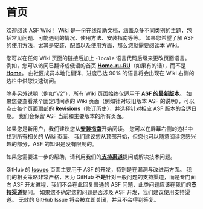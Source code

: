 # 首页

欢迎阅读 ASF Wiki！ Wiki 是一份在线帮助文档，涵盖众多不同类别的主题，包括常见问题、可能遇到的情况、使用方法、安装指南等等。 如果您希望了解 ASF 的使用方法，尤其是安装、配置以及使用方面，那么您就需要阅读本 Wiki。

您可以在任何 Wiki 页面的链接后加上 `-locale` 语言代码后缀来更改页面语言。 例如，您可以访问已翻译成俄语的首页 **[Home-ru-RU](https://github.com/JustArchiNET/ArchiSteamFarm/wiki/Home-ru-RU)**（如果有的话），而不是 **[Home](https://github.com/JustArchiNET/ArchiSteamFarm/wiki/Home)**。 由社区成员本地化翻译、进度已达 90% 的语言将会出现在 Wiki 右侧的边栏中供您快速访问。

除非另外说明（例如“V2”），所有 Wiki 页面始终仅适用于 **[ASF 的最新版本](https://github.com/JustArchiNET/ArchiSteamFarm/releases)**。 如果您要查看某个固定时间点的 Wiki 页面（例如针对较旧版本 ASF 的说明），可以点击每个页面顶部的 **[Revisions](https://github.com/JustArchiNET/ArchiSteamFarm/wiki/_history)**（修订历史），并选择针对相应 ASF 版本的合适日期。 我们会保留 ASF 当前和主要版本的所有页面。

如果您是新用户，我们建议您从&#8203;**[安装指南](https://github.com/JustArchiNET/ArchiSteamFarm/wiki/Setting-up-zh-CN)**&#8203;开始阅读。 您可以在屏幕右侧的边栏中找到所有相关的 Wiki 页面。 我们建议您从顶部开始，但您也可以随意阅读您感兴趣的部分，ASF 的知识是没有限制的。

如果您需要进一步的帮助，请利用我们的&#8203;**[支持渠道](https://github.com/JustArchiNET/ArchiSteamFarm/blob/master/.github/SUPPORT.md)**&#8203;提问或解决技术问题。

GitHub 的 **[Issues](https://github.com/JustArchiNET/ArchiSteamFarm/issues)** 页面主要用于 ASF 的开发，特别是在漏洞与改进两方面。 我们的相关策略非常严格，因为 GitHub **不是**针对一般问题的支持渠道，而是专门面向 ASF 开发进程，我们不会在此回复普通的 ASF 问题，此类问题应该在我们的&#8203;**[支持渠道](https://github.com/JustArchiNET/ArchiSteamFarm/blob/master/.github/SUPPORT.md)**&#8203;提问。 如果您不确定您的问题是否涉及 ASF 开发，我们建议使用支持渠道。 无效的 GitHub Issue 将会被立即关闭，并且不会得到答复。